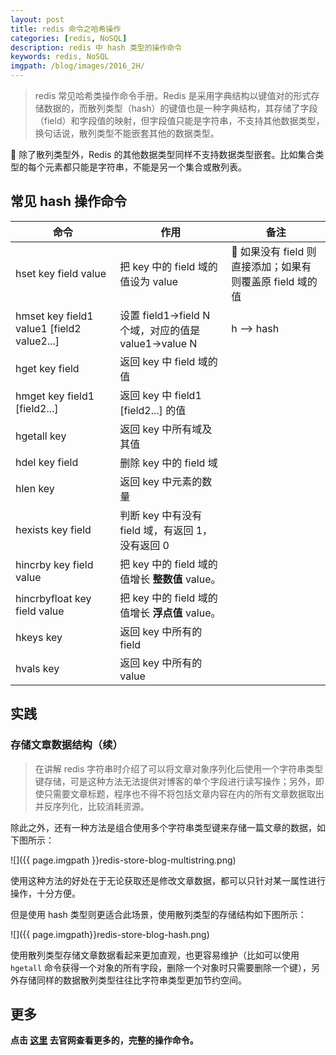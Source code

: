 ```yaml
---
layout: post
title: redis 命令之哈希操作
categories: [redis, NoSQL]
description: redis 中 hash 类型的操作命令
keywords: redis, NoSQL
imgpath: /blog/images/2016_2H/
---
```


> redis 常见哈希类操作命令手册。Redis 是采用字典结构以键值对的形式存储数据的，而散列类型（hash）的键值也是一种字典结构，其存储了字段（field）和字段值的映射，但字段值只能是字符串，不支持其他数据类型，换句话说，散列类型不能嵌套其他的数据类型。

:bell: 除了散列类型外，Redis 的其他数据类型同样不支持数据类型嵌套。比如集合类型的每个元素都只能是字符串，不能是另一个集合或散列表。

## 常见 hash 操作命令

命令 | 作用 | 备注
----| ----- | ------
hset key field value | 把 key 中的 field 域的值设为 value | :bell: 如果没有 field 则直接添加；如果有则覆盖原 field 域的值
hmset key field1 value1 [field2 value2...] | 设置 field1->field N 个域，对应的值是 value1->value N | h --> hash
hget key field | 返回 key 中 field 域的值 |
hmget key field1 [field2...] | 返回 key 中 field1 [field2...] 的值 |
hgetall key | 返回 key 中所有域及其值 |
hdel key field | 删除 key 中的 field 域 |
hlen key | 返回 key 中元素的数量 |
hexists key field | 判断 key 中有没有 field 域，有返回 1，没有返回 0 |
hincrby key field value | 把 key 中的 field 域的值增长 **整数值** value。 |
hincrbyfloat key field value | 把 key 中的 field 域的值增长 **浮点值** value。 |
hkeys key | 返回 key 中所有的 field |
hvals key | 返回 key 中所有的 value |

## 实践

### 存储文章数据结构（续）

> 在讲解 redis 字符串时介绍了可以将文章对象序列化后使用一个字符串类型键存储，可是这种方法无法提供对博客的单个字段进行读写操作；另外，即使只需要文章标题，程序也不得不将包括文章内容在内的所有文章数据取出并反序列化，比较消耗资源。

除此之外，还有一种方法是组合使用多个字符串类型键来存储一篇文章的数据，如下图所示：

![]({{ page.imgpath }}redis-store-blog-multistring.png)

使用这种方法的好处在于无论获取还是修改文章数据，都可以只针对某一属性进行操作，十分方便。

但是使用 hash 类型则更适合此场景，使用散列类型的存储结构如下图所示：

![]({{ page.imgpath}}redis-store-blog-hash.png)

使用散列类型存储文章数据看起来更加直观，也更容易维护（比如可以使用 `hgetall` 命令获得一个对象的所有字段，删除一个对象时只需要删除一个键），另外存储同样的数据散列类型往往比字符串类型更加节约空间。

## 更多

**点击 [这里](http://redis.io/commands) 去官网查看更多的，完整的操作命令。**

